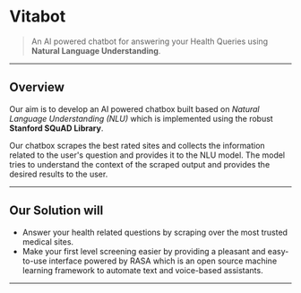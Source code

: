 # Vitabot

> An AI powered chatbot for answering your Health Queries using <strong>Natural Language Understanding</strong>.

------

## Overview

<p> Our aim is to develop an AI powered chatbox built based on <i>Natural Language Understanding (NLU)</i> which is implemented using the robust <strong>Stanford SQuAD Library</strong>.</p>
<p>Our chatbox scrapes the best rated sites and collects the information related to the user's question and provides it to the NLU model. The model tries to understand the context of the scraped output and provides the desired results to the user.</p>

------

## Our Solution will

<ul>
  <li>Answer your health related questions by scraping over the most trusted medical sites.</li>
  <li>Make your first level screening easier by providing a pleasant and easy-to-use interface powered by RASA which is an open source machine learning framework to automate text and voice-based assistants.</li>
 </ul>
 
------


